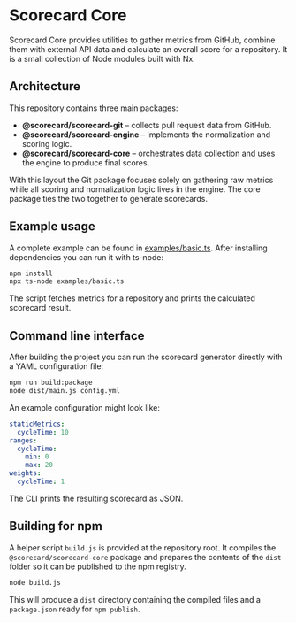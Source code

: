 # Scorecard Core

Scorecard Core provides utilities to gather metrics from GitHub, combine them with
external API data and calculate an overall score for a repository. It is a small
collection of Node modules built with Nx.

## Architecture

This repository contains three main packages:

* **@scorecard/scorecard-git** – collects pull request data from GitHub.
* **@scorecard/scorecard-engine** – implements the normalization and scoring logic.
* **@scorecard/scorecard-core** – orchestrates data collection and uses the engine
  to produce final scores.

With this layout the Git package focuses solely on gathering raw metrics while all
scoring and normalization logic lives in the engine. The core package ties the two
together to generate scorecards.

## Example usage

A complete example can be found in [examples/basic.ts](examples/basic.ts). After
installing dependencies you can run it with ts-node:

```bash
npm install
npx ts-node examples/basic.ts
```

The script fetches metrics for a repository and prints the calculated scorecard
result.

## Command line interface

After building the project you can run the scorecard generator directly with a
YAML configuration file:

```bash
npm run build:package
node dist/main.js config.yml
```

An example configuration might look like:

```yaml
staticMetrics:
  cycleTime: 10
ranges:
  cycleTime:
    min: 0
    max: 20
weights:
  cycleTime: 1
```

The CLI prints the resulting scorecard as JSON.

## Building for npm

A helper script `build.js` is provided at the repository root. It compiles the
`@scorecard/scorecard-core` package and prepares the contents of the `dist`
folder so it can be published to the npm registry.

```bash
node build.js
```

This will produce a `dist` directory containing the compiled files and a
`package.json` ready for `npm publish`.
